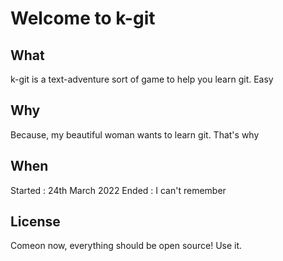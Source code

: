 # Welcome to k-git

## What
k-git is a text-adventure sort of game to help you learn git. Easy


## Why
Because, my beautiful woman wants to learn git. That's why


## When
Started : 24th March 2022
Ended   : I can't remember


## License
Comeon now, everything should be open source! Use it.
